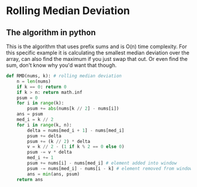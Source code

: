 # Rolling Median Deviation

## The algorithm in python

This is the algorithm that uses prefix sums and is O(n) time complexity.  For this specific example it is calculating the smallest median deviation over the array, can also find the maximum if you just swap that out.  Or even find the sum, don't know why you'd want that though. 

```py
def RMD(nums, k): # rolling median deviation
    n = len(nums)
    if k == 0: return 0
    if k > n: return math.inf
    psum = 0
    for i in range(k):
        psum += abs(nums[k // 2] - nums[i])
    ans = psum
    med_i = k // 2
    for i in range(k, n):
        delta = nums[med_i + 1] - nums[med_i]
        psum += delta
        psum += (k // 2) * delta
        v = k // 2 - (1 if k % 2 == 0 else 0)
        psum -= v * delta
        med_i += 1
        psum += nums[i] - nums[med_i] # element added into window
        psum -= nums[med_i] - nums[i - k] # element removed from window
        ans = min(ans, psum) 
    return ans
```